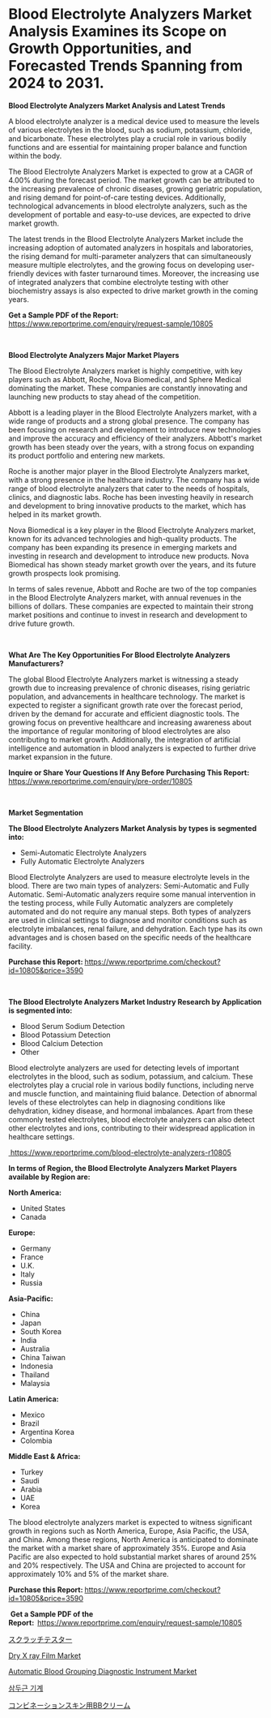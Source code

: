 <p><h1>Blood Electrolyte Analyzers Market Analysis Examines its Scope on Growth Opportunities, and Forecasted Trends Spanning from 2024 to 2031.</h1></p><p><strong>Blood Electrolyte Analyzers Market Analysis and Latest Trends</strong></p>
<p><p>A blood electrolyte analyzer is a medical device used to measure the levels of various electrolytes in the blood, such as sodium, potassium, chloride, and bicarbonate. These electrolytes play a crucial role in various bodily functions and are essential for maintaining proper balance and function within the body.</p><p>The Blood Electrolyte Analyzers Market is expected to grow at a CAGR of 4.00% during the forecast period. The market growth can be attributed to the increasing prevalence of chronic diseases, growing geriatric population, and rising demand for point-of-care testing devices. Additionally, technological advancements in blood electrolyte analyzers, such as the development of portable and easy-to-use devices, are expected to drive market growth.</p><p>The latest trends in the Blood Electrolyte Analyzers Market include the increasing adoption of automated analyzers in hospitals and laboratories, the rising demand for multi-parameter analyzers that can simultaneously measure multiple electrolytes, and the growing focus on developing user-friendly devices with faster turnaround times. Moreover, the increasing use of integrated analyzers that combine electrolyte testing with other biochemistry assays is also expected to drive market growth in the coming years.</p></p>
<p><strong>Get a Sample PDF of the Report:&nbsp;</strong> <a href="https://www.reportprime.com/enquiry/request-sample/10805">https://www.reportprime.com/enquiry/request-sample/10805</a></p>
<p>&nbsp;</p>
<p><strong>Blood Electrolyte Analyzers Major Market Players</strong></p>
<p><p>The Blood Electrolyte Analyzers market is highly competitive, with key players such as Abbott, Roche, Nova Biomedical, and Sphere Medical dominating the market. These companies are constantly innovating and launching new products to stay ahead of the competition.</p><p>Abbott is a leading player in the Blood Electrolyte Analyzers market, with a wide range of products and a strong global presence. The company has been focusing on research and development to introduce new technologies and improve the accuracy and efficiency of their analyzers. Abbott's market growth has been steady over the years, with a strong focus on expanding its product portfolio and entering new markets.</p><p>Roche is another major player in the Blood Electrolyte Analyzers market, with a strong presence in the healthcare industry. The company has a wide range of blood electrolyte analyzers that cater to the needs of hospitals, clinics, and diagnostic labs. Roche has been investing heavily in research and development to bring innovative products to the market, which has helped in its market growth.</p><p>Nova Biomedical is a key player in the Blood Electrolyte Analyzers market, known for its advanced technologies and high-quality products. The company has been expanding its presence in emerging markets and investing in research and development to introduce new products. Nova Biomedical has shown steady market growth over the years, and its future growth prospects look promising.</p><p>In terms of sales revenue, Abbott and Roche are two of the top companies in the Blood Electrolyte Analyzers market, with annual revenues in the billions of dollars. These companies are expected to maintain their strong market positions and continue to invest in research and development to drive future growth.</p></p>
<p>&nbsp;</p>
<p><strong>What Are The Key Opportunities For Blood Electrolyte Analyzers Manufacturers?</strong></p>
<p><p>The global Blood Electrolyte Analyzers market is witnessing a steady growth due to increasing prevalence of chronic diseases, rising geriatric population, and advancements in healthcare technology. The market is expected to register a significant growth rate over the forecast period, driven by the demand for accurate and efficient diagnostic tools. The growing focus on preventive healthcare and increasing awareness about the importance of regular monitoring of blood electrolytes are also contributing to market growth. Additionally, the integration of artificial intelligence and automation in blood analyzers is expected to further drive market expansion in the future.</p></p>
<p><strong>Inquire or Share Your Questions If Any Before Purchasing This Report:</strong> <a href="https://www.reportprime.com/enquiry/pre-order/10805">https://www.reportprime.com/enquiry/pre-order/10805</a></p>
<p>&nbsp;</p>
<p><strong>Market Segmentation</strong></p>
<p><strong>The Blood Electrolyte Analyzers Market Analysis by types is segmented into:</strong></p>
<p><ul><li>Semi-Automatic Electrolyte Analyzers</li><li>Fully Automatic Electrolyte Analyzers</li></ul></p>
<p><p>Blood Electrolyte Analyzers are used to measure electrolyte levels in the blood. There are two main types of analyzers: Semi-Automatic and Fully Automatic. Semi-Automatic analyzers require some manual intervention in the testing process, while Fully Automatic analyzers are completely automated and do not require any manual steps. Both types of analyzers are used in clinical settings to diagnose and monitor conditions such as electrolyte imbalances, renal failure, and dehydration. Each type has its own advantages and is chosen based on the specific needs of the healthcare facility.</p></p>
<p><strong>Purchase this Report:&nbsp;</strong><a href="https://www.reportprime.com/checkout?id=10805&price=3590">https://www.reportprime.com/checkout?id=10805&price=3590</a></p>
<p>&nbsp;</p>
<p><strong>The Blood Electrolyte Analyzers Market Industry Research by Application is segmented into:</strong></p>
<p><ul><li>Blood Serum Sodium Detection</li><li>Blood Potassium Detection</li><li>Blood Calcium Detection</li><li>Other</li></ul></p>
<p><p>Blood electrolyte analyzers are used for detecting levels of important electrolytes in the blood, such as sodium, potassium, and calcium. These electrolytes play a crucial role in various bodily functions, including nerve and muscle function, and maintaining fluid balance. Detection of abnormal levels of these electrolytes can help in diagnosing conditions like dehydration, kidney disease, and hormonal imbalances. Apart from these commonly tested electrolytes, blood electrolyte analyzers can also detect other electrolytes and ions, contributing to their widespread application in healthcare settings.</p></p>
<p><a href="https://www.reportprime.com/blood-electrolyte-analyzers-r10805">&nbsp;https://www.reportprime.com/blood-electrolyte-analyzers-r10805</a></p>
<p><strong>In terms of Region, the Blood Electrolyte Analyzers Market Players available by Region are:</strong></p>
<p>
    <p> <strong> North America: </strong>
        <ul>
            <li>United States</li>
            <li>Canada</li>
        </ul>
        </p> 
    <p> <strong> Europe: </strong>
        <ul>
            <li>Germany</li>
            <li>France</li>
            <li>U.K.</li>
            <li>Italy</li>
            <li>Russia</li>
        </ul>
        </p> 
    <p> <strong> Asia-Pacific: </strong>
        <ul>
            <li>China</li>
            <li>Japan</li>
            <li>South Korea</li>
            <li>India</li>
            <li>Australia</li>
            <li>China Taiwan</li>
            <li>Indonesia</li>
            <li>Thailand</li>
            <li>Malaysia</li>
        </ul>
        </p> 
    <p> <strong> Latin America: </strong>
        <ul>
            <li>Mexico</li>
            <li>Brazil</li>
            <li>Argentina Korea</li>
            <li>Colombia</li>
        </ul>
        </p> 
    <p> <strong> Middle East & Africa: </strong>
        <ul>
            <li>Turkey</li>
            <li>Saudi</li>
            <li>Arabia</li>
            <li>UAE</li>
            <li>Korea</li>
        </ul>
    </p>
    </p>
<p><p>The blood electrolyte analyzers market is expected to witness significant growth in regions such as North America, Europe, Asia Pacific, the USA, and China. Among these regions, North America is anticipated to dominate the market with a market share of approximately 35%. Europe and Asia Pacific are also expected to hold substantial market shares of around 25% and 20% respectively. The USA and China are projected to account for approximately 10% and 5% of the market share.</p></p>
<p><strong>Purchase this Report: </strong><a href="https://www.reportprime.com/checkout?id=10805&price=3590">https://www.reportprime.com/checkout?id=10805&price=3590</a></p>
<p>&nbsp;<strong>Get a Sample PDF of the Report:&nbsp;&nbsp;</strong><a href="https://www.reportprime.com/enquiry/request-sample/10805">https://www.reportprime.com/enquiry/request-sample/10805</a></p>
<p><strong></strong></p>
<p><p><a href="https://medium.com/@lorrainethompson10/%E3%82%B9%E3%82%AF%E3%83%A9%E3%83%83%E3%83%81%E3%83%86%E3%82%B9%E3%82%BF%E3%83%BC%E5%B8%82%E5%A0%B4%E3%81%AE%E5%88%86%E6%9E%90-%E3%81%9D%E3%81%AEcagr-%E5%B8%82%E5%A0%B4%E3%82%BB%E3%82%B0%E3%83%A1%E3%83%B3%E3%83%86%E3%83%BC%E3%82%B7%E3%83%A7%E3%83%B3-%E3%81%8A%E3%82%88%E3%81%B3%E3%82%B0%E3%83%AD%E3%83%BC%E3%83%90%E3%83%AB%E7%94%A3%E6%A5%AD%E6%A6%82%E8%A6%81-e24ae111f4c2">スクラッチテスター</a></p><p><a href="https://github.com/beatblasta/Market-Research-Report-List-2/blob/main/dry-x-ray-film-market.md">Dry X ray Film Market</a></p><p><a href="https://github.com/shotows/Market-Research-Report-List-2/blob/main/automatic-blood-grouping-diagnostic-instrument-market.md">Automatic Blood Grouping Diagnostic Instrument Market</a></p><p><a href="https://github.com/darrellockm3ytan895656/Market-Research-Report-List-1/blob/main/269023522122.md">삼두근 기계</a></p><p><a href="https://medium.com/@stevencornish04/%E7%B5%84%E3%81%BF%E5%90%88%E3%82%8F%E3%81%9B%E8%82%8C%E7%94%A8%E3%81%AEbb%E3%82%AF%E3%83%AA%E3%83%BC%E3%83%A0%E5%B8%82%E5%A0%B4%E3%81%AE%E5%B1%95%E6%9C%9B-%E7%94%A3%E6%A5%AD%E6%A6%82%E8%A6%81%E3%81%A8%E4%BA%88%E6%B8%AC-2024%E5%B9%B4%E3%81%8B%E3%82%892031%E5%B9%B4-602acb47b2aa?postPublishedType=initial">コンビネーションスキン用BBクリーム</a></p></p>